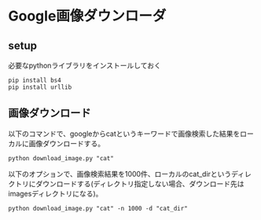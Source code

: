 # Google画像ダウンローダ
## setup
必要なpythonライブラリをインストールしておく

```
pip install bs4
pip install urllib
```

## 画像ダウンロード
以下のコマンドで、googleからcatというキーワードで画像検索した結果をローカルに画像ダウンロードする。

```
python download_image.py "cat"
```

以下のオプションで、画像検索結果を1000件、ローカルのcat_dirというディレクトリにダウンロードする(ディレクトリ指定しない場合、ダウンロード先はimagesディレクトリになる)。

```
python download_image.py "cat" -n 1000 -d "cat_dir"
```